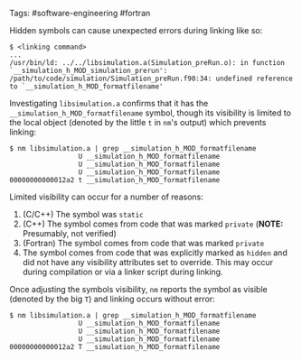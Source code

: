 Tags: #software-engineering #fortran 

Hidden symbols can cause unexpected errors during linking like so:

```shell
$ <linking command>
...
/usr/bin/ld: ../../libsimulation.a(Simulation_preRun.o): in function `__simulation_h_MOD_simulation_prerun':
/path/to/code/simulation/Simulation_preRun.f90:34: undefined reference to `__simulation_h_MOD_formatfilename'
```

Investigating `libsimulation.a` confirms that it has the `__simulation_h_MOD_formatfilename` symbol, though its visibility is limited to the local object (denoted by the little `t` in `nm`'s output) which prevents linking:

```shell
$ nm libsimulation.a | grep __simulation_h_MOD_formatfilename
                 U __simulation_h_MOD_formatfilename
                 U __simulation_h_MOD_formatfilename
                 U __simulation_h_MOD_formatfilename
00000000000012a2 t __simulation_h_MOD_formatfilename
```

Limited visibility can occur for a number of reasons:

1. (C/C++) The symbol was `static`
2. (C++) The symbol comes from code that was marked `private` (**NOTE:** Presumably, not verified)
3. (Fortran) The symbol comes from code that was marked `private`
4. The symbol comes from code that was explicitly marked as `hidden` and did not have any visibility attributes set to override.  This may occur during compilation or via a linker script during linking.

Once adjusting the symbols visibility, `nm` reports the symbol as visible (denoted by the big `T`) and linking occurs without error:
```shell
$ nm libsimulation.a | grep __simulation_h_MOD_formatfilename
                 U __simulation_h_MOD_formatfilename
                 U __simulation_h_MOD_formatfilename
                 U __simulation_h_MOD_formatfilename
00000000000012a2 T __simulation_h_MOD_formatfilename
```